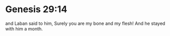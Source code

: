 # Genesis 29:14

and Laban said to him, Surely you are my bone and my flesh! And he stayed with him a month.
